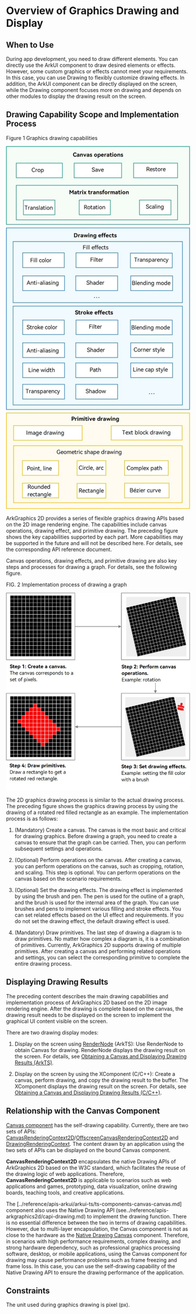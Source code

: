 # Overview of Graphics Drawing and Display

<!--Kit: ArkGraphics 2D-->
<!--Subsystem: Graphics-->
<!--Owner: @hangmengxin-->
<!--Designer: @wangyanglan-->
<!--Tester: @nobuggers-->
<!--Adviser: @ge-yafang-->

## When to Use

During app development, you need to draw different elements. You can directly use the ArkUI component to draw desired elements or effects. However, some custom graphics or effects cannot meet your requirements. In this case, you can use Drawing to flexibly customize drawing effects. In addition, the ArkUI component can be directly displayed on the screen, while the Drawing component focuses more on drawing and depends on other modules to display the drawing result on the screen.


## Drawing Capability Scope and Implementation Process

Figure 1 Graphics drawing capabilities

![drawing](figures/drawing.jpg)


ArkGraphics 2D provides a series of flexible graphics drawing APIs based on the 2D image rendering engine. The capabilities include canvas operations, drawing effect, and primitive drawing. The preceding figure shows the key capabilities supported by each part. More capabilities may be supported in the future and will not be described here. For details, see the corresponding API reference document.


Canvas operations, drawing effects, and primitive drawing are also key steps and processes for drawing a graph. For details, see the following figure.


FIG. 2 Implementation process of drawing a graph

![drawProcess](figures/drawProcess.jpg)


The 2D graphics drawing process is similar to the actual drawing process. The preceding figure shows the graphics drawing process by using the drawing of a rotated red filled rectangle as an example. The implementation process is as follows:


1. (Mandatory) Create a canvas. The canvas is the most basic and critical for drawing graphics. Before drawing a graph, you need to create a canvas to ensure that the graph can be carried. Then, you can perform subsequent settings and operations.

2. (Optional) Perform operations on the canvas. After creating a canvas, you can perform operations on the canvas, such as cropping, rotation, and scaling. This step is optional. You can perform operations on the canvas based on the scenario requirements.

3. (Optional) Set the drawing effects. The drawing effect is implemented by using the brush and pen. The pen is used for the outline of a graph, and the brush is used for the internal area of the graph. You can use brushes and pens to implement various filling and stroke effects. You can set related effects based on the UI effect and requirements. If you do not set the drawing effect, the default drawing effect is used.

4. (Mandatory) Draw primitives. The last step of drawing a diagram is to draw primitives. No matter how complex a diagram is, it is a combination of primitives. Currently, ArkGraphics 2D supports drawing of multiple primitives. After creating a canvas and performing related operations and settings, you can select the corresponding primitive to complete the entire drawing process.


## Displaying Drawing Results

The preceding content describes the main drawing capabilities and implementation process of ArkGraphics 2D based on the 2D image rendering engine. After the drawing is complete based on the canvas, the drawing result needs to be displayed on the screen to implement the graphical UI content visible on the screen.

There are two drawing display modes:

1. Display on the screen using [RenderNode](../reference/apis-arkui/js-apis-arkui-renderNode.md) (ArkTS): Use RenderNode to obtain Canvas for drawing. RenderNode displays the drawing result on the screen. For details, see [Obtaining a Canvas and Displaying Drawing Results (ArkTS)](canvas-get-result-draw-arkts.md#obtaining-the-canvas-that-can-be-directly-displayed).

2. Display on the screen by using the XComponent (C/C++): Create a canvas, perform drawing, and copy the drawing result to the buffer. The XComponent displays the drawing result on the screen. For details, see [Obtaining a Canvas and Displaying Drawing Results (C/C++)](canvas-get-result-draw-c.md#obtaining-the-canvas-that-can-be-directly-displayed).


## Relationship with the Canvas Component

[Canvas component](../reference/apis-arkui/arkui-ts/ts-components-canvas-canvas.md) has the self-drawing capability. Currently, there are two sets of APIs: [CanvasRenderingContext2D](../reference/apis-arkui/arkui-ts/ts-canvasrenderingcontext2d.md)/[OffscreenCanvasRenderingContext2D](../reference/apis-arkui/arkui-ts/ts-offscreencanvasrenderingcontext2d.md) and [DrawingRenderingContext](../reference/apis-arkui/arkui-ts/ts-drawingrenderingcontext.md). The content drawn by an application using the two sets of APIs can be displayed on the bound Canvas component.

**CanvasRenderingContext2D** encapsulates the native Drawing APIs of ArkGraphics 2D based on the W3C standard, which facilitates the reuse of the drawing logic of web applications. Therefore, **CanvasRenderingContext2D** is applicable to scenarios such as web applications and games, prototyping, data visualization, online drawing boards, teaching tools, and creative applications.

The [../reference/apis-arkui/arkui-ts/ts-components-canvas-canvas.md] component also uses the Native Drawing API (see../reference/apis-arkgraphics2d/capi-drawing.md) to implement the drawing function. There is no essential difference between the two in terms of drawing capabilities. However, due to multi-layer encapsulation, the Canvas component is not as close to the hardware as the [Native Drawing Canvas](../reference/apis-arkgraphics2d/capi-drawing-canvas-h.md) component. Therefore, in scenarios with high performance requirements, complex drawing, and strong hardware dependency, such as professional graphics processing software, desktop, or mobile applications, using the Canvas component for drawing may cause performance problems such as frame freezing and frame loss. In this case, you can use the self-drawing capability of the Native Drawing API to ensure the drawing performance of the application.


## Constraints

The unit used during graphics drawing is pixel (px).

<!--RP1--><!--RP1End-->
<!--no_check-->